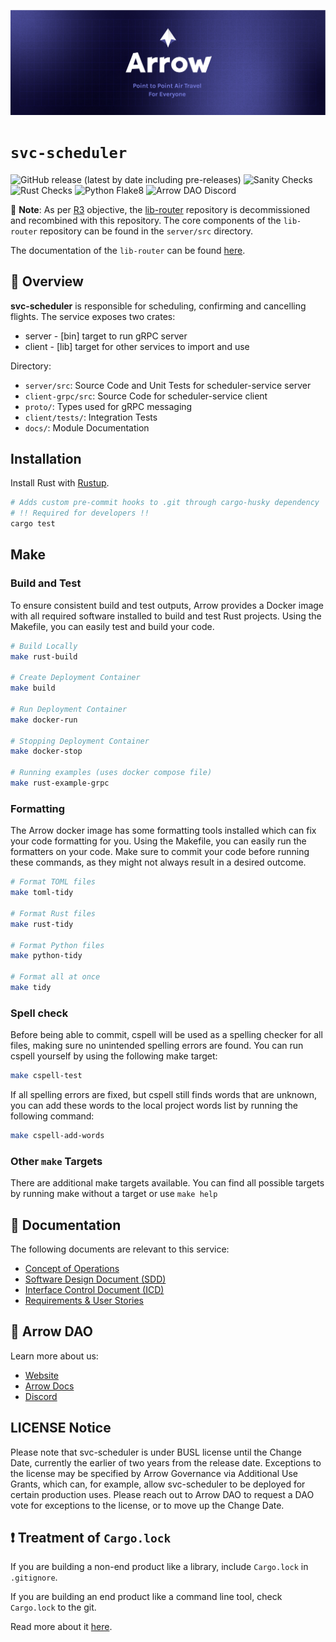 ![Arrow Banner](https://github.com/Arrow-air/.github/raw/main/profile/assets/arrow_v2_twitter-banner_neu.png)

# `svc-scheduler`

![GitHub release (latest by date including pre-releases)](https://img.shields.io/github/v/release/Arrow-air/svc-scheduler?include_prereleases)
![Sanity Checks](https://github.com/arrow-air/svc-scheduler/actions/workflows/sanity_checks.yml/badge.svg?branch=main)
![Rust
Checks](https://github.com/arrow-air/svc-scheduler/actions/workflows/rust_ci.yml/badge.svg?branch=main)
![Python Flake8](https://github.com/arrow-air/svc-scheduler/actions/workflows/python_ci.yml/badge.svg?branch=main)
![Arrow DAO
Discord](https://img.shields.io/discord/853833144037277726?style=plastic)

:rotating_light: **Note**: As per
[R3](https://docs.google.com/presentation/d/1KYa-a9F-RBgj4sVITcBiJZp7bz4BVqNMEdfdER8O0Hw/edit#slide=id.g16d7f2e36fd_0_7)
objective, the [lib-router](https://github.com/Arrow-air/lib-router) repository is decommissioned and
recombined with this repository. The core components of the `lib-router`
repository can be found in the `server/src` directory.

The documentation of the `lib-router` can be found [here](https://github.com/Arrow-air/lib-router/tree/develop/docs).

## :telescope: Overview
**svc-scheduler** is responsible for scheduling, confirming and cancelling flights. 
The service exposes two crates:
- server - [bin] target to run gRPC server
- client - [lib] target for other services to import and use

Directory:
- `server/src`: Source Code and Unit Tests for scheduler-service server
- `client-grpc/src`: Source Code for scheduler-service client
- `proto/`: Types used for gRPC messaging
- `client/tests/`: Integration Tests
- `docs/`: Module Documentation

## Installation

Install Rust with [Rustup](https://www.rust-lang.org/tools/install).

```bash
# Adds custom pre-commit hooks to .git through cargo-husky dependency
# !! Required for developers !!
cargo test
```

## Make

### Build and Test

To ensure consistent build and test outputs, Arrow provides a Docker image with all required software installed to build and test Rust projects.
Using the Makefile, you can easily test and build your code.

```bash
# Build Locally
make rust-build

# Create Deployment Container
make build

# Run Deployment Container
make docker-run

# Stopping Deployment Container
make docker-stop

# Running examples (uses docker compose file)
make rust-example-grpc
```

### Formatting

The Arrow docker image has some formatting tools installed which can fix your code formatting for you.
Using the Makefile, you can easily run the formatters on your code.
Make sure to commit your code before running these commands, as they might not always result in a desired outcome.

```bash
# Format TOML files
make toml-tidy

# Format Rust files
make rust-tidy

# Format Python files
make python-tidy

# Format all at once
make tidy
```

### Spell check

Before being able to commit, cspell will be used as a spelling checker for all files, making sure no unintended spelling errors are found.
You can run cspell yourself by using the following make target:
```bash
make cspell-test
```

If all spelling errors are fixed, but cspell still finds words that are unknown, you can add these words to the local project words list by running the following command:
```bash
make cspell-add-words
```

### Other `make` Targets

There are additional make targets available. You can find all possible targets by running make without a target or use `make help`


## :scroll: Documentation
The following documents are relevant to this service:
- [Concept of Operations](./docs/conops.md)
- [Software Design Document (SDD)](./docs/sdd.md)
- [Interface Control Document (ICD)](./docs/icd.md)
- [Requirements & User Stories](./docs/requirements.md)

## :busts_in_silhouette: Arrow DAO
Learn more about us:
- [Website](https://www.arrowair.com/)
- [Arrow Docs](https://www.arrowair.com/docs/intro)
- [Discord](https://discord.com/invite/arrow)

## LICENSE Notice

Please note that svc-scheduler is under BUSL license until the Change Date, currently the earlier of two years from the release date. Exceptions to the license may be specified by Arrow Governance via Additional Use Grants, which can, for example, allow svc-scheduler to be deployed for certain production uses. Please reach out to Arrow DAO to request a DAO vote for exceptions to the license, or to move up the Change Date.

## :exclamation: Treatment of `Cargo.lock`
If you are building a non-end product like a library, include `Cargo.lock` in `.gitignore`.

If you are building an end product like a command line tool, check `Cargo.lock` to the git.

Read more about it [here](https://doc.rust-lang.org/cargo/guide/cargo-toml-vs-cargo-lock.html).

